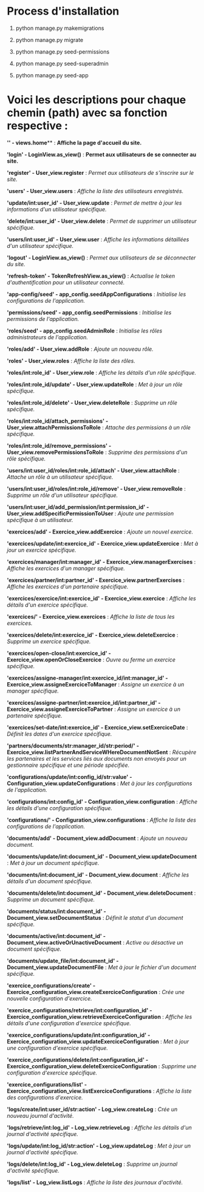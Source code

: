 # Process d'installation

1. python manage.py makemigrations

2. python manage.py migrate

3. python manage.py seed-permissions

4. python manage.py seed-superadmin

5. python manage.py seed-app


# Voici les descriptions pour chaque chemin (path) avec sa fonction respective :

**'' - views.home**** : **Affiche la page d'accueil du site.**

**'login' - LoginView.as_view()** : **Permet aux utilisateurs de se connecter au site.**

**'register' - User_view.register** : *Permet aux utilisateurs de s'inscrire sur le site.*

**'users' - User_view.users** : *Affiche la liste des utilisateurs enregistrés.*

**'update/int:user_id' - User_view.update** : *Permet de mettre à jour les informations d'un utilisateur spécifique.*

**'delete/int:user_id' - User_view.delete** : *Permet de supprimer un utilisateur spécifique.*

**'users/int:user_id' - User_view.user** : *Affiche les informations détaillées d'un utilisateur spécifique.*

**'logout' - LoginView.as_view()** : *Permet aux utilisateurs de se déconnecter du site.*

**'refresh-token' - TokenRefreshView.as_view()** : *Actualise le token d'authentification pour un utilisateur connecté.*

**'app-config/seed' - app_config.seedAppConfigurations** : *Initialise les configurations de l'application.*

**'permissions/seed' - app_config.seedPermissions** : *Initialise les permissions de l'application.*

**'roles/seed' - app_config.seedAdminRole** : *Initialise les rôles administrateurs de l'application.*

**'roles/add' - User_view.addRole** : *Ajoute un nouveau rôle.*

**'roles' - User_view.roles** : *Affiche la liste des rôles.*

**'roles/int:role_id' - User_view.role** : *Affiche les détails d'un rôle spécifique.*

**'roles/int:role_id/update' - User_view.updateRole** : *Met à jour un rôle spécifique.*

**'roles/int:role_id/delete' - User_view.deleteRole** : *Supprime un rôle spécifique.*

**'roles/int:role_id/attach_permissions' - User_view.attachPermissionsToRole** : *Attache des permissions à un rôle spécifique.*

**'roles/int:role_id/remove_permissions' - User_view.removePermissionsToRole** : *Supprime des permissions d'un rôle spécifique.*

**'users/int:user_id/roles/int:role_id/attach' - User_view.attachRole** : *Attache un rôle à un utilisateur spécifique.*

**'users/int:user_id/roles/int:role_id/remove' - User_view.removeRole** : *Supprime un rôle d'un utilisateur spécifique.*

**'users/int:user_id/add_permission/int:permission_id' - User_view.addSpecificPermissionToUser** : *Ajoute une permission spécifique à un utilisateur.*

**'exercices/add' - Exercice_view.addExercice** : *Ajoute un nouvel exercice.*

**'exercices/update/int:exercice_id' - Exercice_view.updateExercice** : *Met à jour un exercice spécifique.*

**'exercices/manager/int:manager_id' - Exercice_view.managerExercises** : *Affiche les exercices d'un manager spécifique.*

**'exercices/partner/int:partner_id' - Exercice_view.partnerExercises** : *Affiche les exercices d'un partenaire spécifique.*

**'exercices/exercice/int:exercice_id' - Exercice_view.exercice** : *Affiche les détails d'un exercice spécifique.*

**'exercices/' - Exercice_view.exercices** : *Affiche la liste de tous les exercices.*

**'exercices/delete/int:exercice_id' - Exercice_view.deleteExercice** : *Supprime un exercice spécifique.*

**'exercices/open-close/int:exercice_id' - Exercice_view.openOrCloseExercice** : *Ouvre ou ferme un exercice spécifique.*

**'exercices/assigne-manager/int:exercice_id/int:manager_id' - Exercice_view.assigneExerciceToManager** : *Assigne un exercice à un manager spécifique.*

**'exercices/assigne-partner/int:exercice_id/int:partner_id' - Exercice_view.assigneExerciceToPartner** : *Assigne un exercice à un partenaire spécifique.*

**'exercices/set-date/int:exercice_id' - Exercice_view.setExerciceDate** : *Définit les dates d'un exercice spécifique.*

**'partners/documents/str:manager_id/str:period/' - Exercice_view.listPartnerAndServiceWHereDocumentNotSent** : *Récupère les partenaires et les services liés aux documents non envoyés pour un gestionnaire spécifique et une période spécifiée.*

**'configurations/update/int:config_id/str:value' - Configuration_view.updateConfigurations** : *Met à jour les configurations de l'application.*

**'configurations/int:config_id' - Configuration_view.configuration** : *Affiche les détails d'une configuration spécifique.*

**'configurations/' - Configuration_view.configurations** : *Affiche la liste des configurations de l'application.*

**'documents/add' - Document_view.addDocument** : *Ajoute un nouveau document.*

**'documents/update/int:document_id' - Document_view.updateDocument** : *Met à jour un document spécifique.*

**'documents/int:document_id' - Document_view.document** : *Affiche les détails d'un document spécifique.*

**'documents/delete/int:document_id' - Document_view.deleteDocument** : *Supprime un document spécifique.*

**'documents/status/int:document_id' - Document_view.setDocumentStatus** : *Définit le statut d'un document spécifique.*

**'documents/active/int:document_id' - Document_view.activeOrUnactiveDocument** : *Active ou désactive un document spécifique.*

**'documents/update_file/int:document_id' - Document_view.updateDocumentFile** : *Met à jour le fichier d'un document spécifique.*

**'exercice_configurations/create' - Exercice_configuration_view.createExerciceConfiguration** : *Crée une nouvelle configuration d'exercice.*

**'exercice_configurations/retrieve/int:configuration_id' - Exercice_configuration_view.retrieveExerciceConfiguration** : *Affiche les détails d'une configuration d'exercice spécifique.*

**'exercice_configurations/update/int:configuration_id' - Exercice_configuration_view.updateExerciceConfiguration** : *Met à jour une configuration d'exercice spécifique.*

**'exercice_configurations/delete/int:configuration_id' - Exercice_configuration_view.deleteExerciceConfiguration** : *Supprime une configuration d'exercice spécifique.*

**'exercice_configurations/list' - Exercice_configuration_view.listExerciceConfigurations** : *Affiche la liste des configurations d'exercice.*

**'logs/create/int:user_id/str:action' - Log_view.createLog** : *Crée un nouveau journal d'activité.*

**'logs/retrieve/int:log_id' - Log_view.retrieveLog** : *Affiche les détails d'un journal d'activité spécifique.*

**'logs/update/int:log_id/str:action' - Log_view.updateLog** : *Met à jour un journal d'activité spécifique.*

**'logs/delete/int:log_id' - Log_view.deleteLog** : *Supprime un journal d'activité spécifique.*

**'logs/list' - Log_view.listLogs** : *Affiche la liste des journaux d'activité.*